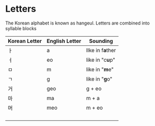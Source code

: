 # Letters

The Korean alphabet is known as hangeul. Letters are combined into syllable blocks

| Korean Letter | English Letter | Sounding                 |
| ------------- | -------------- | ------------------------ |
| ㅏ            | a              | lIke in f**a**ther |
| ㅓ            | eo             | like in "c**u**p"  |
| ㅁ            | m              | like in "**m**e"   |
| ㄱ            | g              | like in "**g**o"   |
| 거            | geo            | g + eo                   |
| 마            | ma             | m + a                    |
| 머            | meo            | m + eo                   |
|               |                |                          |
|               |                |                          |
|               |                |                          |
|               |                |                          |
